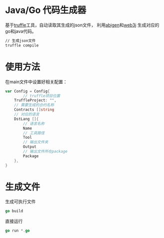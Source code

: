 # Java/Go 代码生成器
基于[truffle](https://github.com/trufflesuite/ganache-cli)工具，自动读取其生成的json文件，
利用[abigen](https://github.com/ethereum/go-ethereum)和[web3j](https://github.com/web3j/web3j/releases)
生成对应的go和java代码。

```bash
// 生成json文件
truffle compile
```

# 使用方法
在main文件中设置好相关配置：
```go
var Config = Config{
        // truffle项目位置
	TruffleProject: "",
	// 需要生成的合约名称
	Contracts []string
	// 对应的语言
	DstLang []{
		// 语言名称
		Name
		// 工具路径
		Tool
		// 输出文件夹
		Output
		// 输出文件所在package
		Package
	},
}
```

# 生成文件

生成可执行文件
```go
go build
```


直接运行
```go
go run *.go
```
